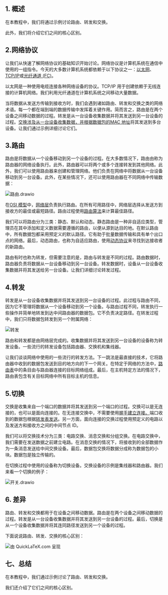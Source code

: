 ## 1. 概述

在本教程中，我们将通过示例讨论路由、转发和交换。

此外，我们将介绍它们之间的核心区别。

## 2.网络协议

让我们从快速了解网络协议的基础知识开始讨论。网络协议是计算机系统在通信中使用的一组指令。今天的大多数计算机系统都依赖于以下协议之一：[以太网](https://www.baeldung.com/cs/popular-network-protocols)、[TCP/IP](https://www.baeldung.com/cs/udp-vs-tcp)或[光纤通道 (FC)](https://en.wikipedia.org/wiki/Fibre_Channel)。

以太网是一种使用电缆连接各种网络设备的协议。TCP/IP 用于创建依赖于无线连接的计算机网络。我们利用光纤通道在计算机系统之间移动大量数据。

当将数据从发送方传输到接收方时，我们会遇到诸如路由、转发和交换之类的网络术语。每一个都在端到端的数据传输中发挥着关键作用。简而言之，路由是在两个设备之间移动数据的过程。转发是从一台设备收集数据并将其发送到另一台设备的过程。[交换涉及从一台设备收集数据，并根据数据包的MAC 地址](https://www.baeldung.com/linux/get-mac-address)将其发送到多台设备。让我们通过示例详细讨论它们。

## 3.路由

路由是将数据从一个设备移动到另一个设备的过程。在大多数情况下，路由由称为路由器的网络设备执行。此外，路由器可以将两个或多个连接转发到其他网络。此外，我们可以使用路由器来创建和管理网络。他们负责在网络中将数据从一台设备移动到另一台设备。此外，在某些情况下，还可以使用路由器在不同网络中传输数据：

![路由.drawio](https://www.baeldung.com/wp-content/uploads/sites/4/2022/10/Routing.drawio.png)

在[OSI 模型](https://www.baeldung.com/cs/osi-model)中，[网络层](https://www.baeldung.com/cs/osi-model)负责执行路由。在所有可用路径中，网络层选择从发送方到接收方的最佳或最短路径。路由过程使用[路由算法](https://en.wikipedia.org/wiki/Routing)来计算最佳路径。

我们可以将路由分为三类：静态、默认和动态。静态路由是一种非自适应类型，管理员在其中添加和定义数据需要遵循的路由，以便从源到达目的地。在默认路由中，所有数据包都采用预定义的默认路径。它有助于批量数据传输和具有单个出口点的网络。最后，动态路由，也称为自适应路由，使用[动态协议](https://en.wikipedia.org/wiki/Dynamic_routing)来寻找到达接收者的新路由。

路由有时也称为转发，但需要注意的是，路由与转发是不同的过程。路由数据时，路由器负责将数据从一台设备移动到另一台设备。转发数据时，设备从一台设备收集数据并将其发送给另一台设备。让我们详细讨论转发过程。

## 4.转发

转发是从一台设备收集数据并将其发送到另一台设备的过程。此过程与路由不同，因为它不管理将数据从一个设备移动到另一个设备。与路由过程不同，转发执行一些操作并简单地转发到达中间路由器的数据包。它不负责决定路径。在转发过程中，我们只将数据包转发到另一个附属网络：

![转发](https://www.baeldung.com/wp-content/uploads/sites/4/2022/10/Foraward.png)

路由和转发都是由网络层完成的。收集数据并将其发送到另一台设备的设备称为转发设备。一些流行的转发设备包括路由器、交换机和集线器。

让我们谈谈网络中使用的一些流行的转发方法。下一跳法是最直接的技术，它将路由器中收到的数据包发送到目的地方向的下一个网关。在特定于网络的方法中，[路由表](https://www.baeldung.com/cs/routing-table-entry)中的条目由与路由器连接的目标网络组成。最后，在主机特定方法的情况下，路由表包含有关目标网络中所有目标主机的信息。

## 5.切换

交换是收集来自一个端口的数据并将其发送到另一个端口的过程。交换可以是无连接的，也可以是面向连接的。在无连接交换中，不需要使用[握手建立连接。](https://www.baeldung.com/cs/handshakes)端口收到的数据包根据[转发表发送](https://en.wikipedia.org/wiki/Forwarding_information_base)。另一方面，面向连接的交换过程使用预定义的电路以及发送方和接收方之间的中间节点 ID。

我们可以将交换技术分为三类：电路交换、消息交换和分组交换。在电路交换中，我们需要在发送数据之前建立电路。在消息交换的情况下，将接收到的全部数据作为一条消息发送给中间交换设备。最后，数据包交换将数据分成称为数据包的小块。数据包是独立传输的。

在切换过程中使用的设备称为切换设备。交换设备的示例是集线器和路由器。我们来看一个切换的例子：

![开关.drawio](https://www.baeldung.com/wp-content/uploads/sites/4/2022/10/switch.drawio-1.png)

## 6. 差异

路由、转发和交换都用于在设备之间移动数据。路由是在两个设备之间移动数据的过程。转发是从一台设备收集数据并将其发送到另一台设备的过程。最后，切换是从一个设备收集数据并将其连同路径发送到另一个设备的过程。

下面说说路由、转发、交换的核心区别：

![由 QuickLaTeX.com 呈现](https://www.baeldung.com/wp-content/ql-cache/quicklatex.com-3102b115dc4031ffd7e5347b319b9fdc_l3.svg)

## 七、总结

在本教程中，我们通过示例讨论了路由、转发和交换。

我们还介绍了它们之间的核心区别。